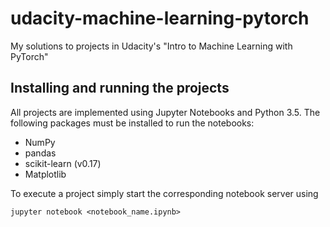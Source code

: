 # udacity-machine-learning-pytorch
My solutions to projects in Udacity's "Intro to Machine Learning with PyTorch"

## Installing and running the projects
All projects are implemented using Jupyter Notebooks and Python 3.5. The following packages must be installed to run the notebooks:

- NumPy
- pandas
- scikit-learn (v0.17)
- Matplotlib

To execute a project simply start the corresponding notebook server using

```jupyter notebook <notebook_name.ipynb>```
